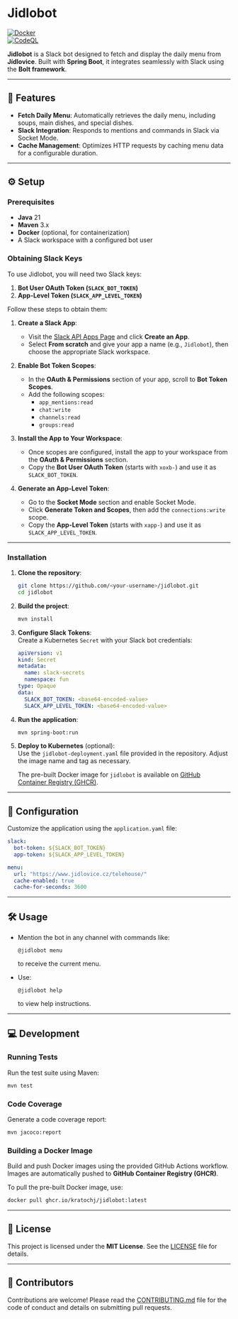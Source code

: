 # Jidlobot
[![Docker](https://github.com/kratochj/jidlobot/actions/workflows/build.yml/badge.svg)](https://github.com/kratochj/jidlobot/actions/workflows/build.yml)  
[![CodeQL](https://github.com/kratochj/jidlobot/actions/workflows/github-code-scanning/codeql/badge.svg)](https://github.com/kratochj/jidlobot/actions/workflows/github-code-scanning/codeql)

**Jidlobot** is a Slack bot designed to fetch and display the daily menu from **Jídlovice**. Built with **Spring Boot**, it integrates seamlessly with Slack using the **Bolt framework**.

---

## 🌟 Features

- **Fetch Daily Menu**: Automatically retrieves the daily menu, including soups, main dishes, and special dishes.
- **Slack Integration**: Responds to mentions and commands in Slack via Socket Mode.
- **Cache Management**: Optimizes HTTP requests by caching menu data for a configurable duration.

---

## ⚙️ Setup

### Prerequisites

- **Java** 21
- **Maven** 3.x
- **Docker** (optional, for containerization)
- A Slack workspace with a configured bot user

### Obtaining Slack Keys

To use Jidlobot, you will need two Slack keys:
1. **Bot User OAuth Token (`SLACK_BOT_TOKEN`)**
2. **App-Level Token (`SLACK_APP_LEVEL_TOKEN`)**

Follow these steps to obtain them:

1. **Create a Slack App**:
    - Visit the [Slack API Apps Page](https://api.slack.com/apps) and click **Create an App**.
    - Select **From scratch** and give your app a name (e.g., `Jidlobot`), then choose the appropriate Slack workspace.

2. **Enable Bot Token Scopes**:
    - In the **OAuth & Permissions** section of your app, scroll to **Bot Token Scopes**.
    - Add the following scopes:
        - `app_mentions:read`
        - `chat:write`
        - `channels:read`
        - `groups:read`

3. **Install the App to Your Workspace**:
    - Once scopes are configured, install the app to your workspace from the **OAuth & Permissions** section.
    - Copy the **Bot User OAuth Token** (starts with `xoxb-`) and use it as `SLACK_BOT_TOKEN`.

4. **Generate an App-Level Token**:
    - Go to the **Socket Mode** section and enable Socket Mode.
    - Click **Generate Token and Scopes**, then add the `connections:write` scope.
    - Copy the **App-Level Token** (starts with `xapp-`) and use it as `SLACK_APP_LEVEL_TOKEN`.

---

### Installation

1. **Clone the repository**:
   ```bash
   git clone https://github.com/<your-username>/jidlobot.git
   cd jidlobot
   ```

2. **Build the project**:
   ```bash
   mvn install
   ```

3. **Configure Slack Tokens**:  
   Create a Kubernetes `Secret` with your Slack bot credentials:

   ```yaml
   apiVersion: v1
   kind: Secret
   metadata:
     name: slack-secrets
     namespace: fun
   type: Opaque
   data:
     SLACK_BOT_TOKEN: <base64-encoded-value>
     SLACK_APP_LEVEL_TOKEN: <base64-encoded-value>
   ```

4. **Run the application**:
   ```bash
   mvn spring-boot:run
   ```

5. **Deploy to Kubernetes** (optional):  
   Use the `jidlobot-deployment.yaml` file provided in the repository. Adjust the image name and tag as necessary.

   The pre-built Docker image for `jidlobot` is available on [GitHub Container Registry (GHCR)](https://github.com/kratochj/jidlobot/pkgs/container/jidlobot).

---

## 🔧 Configuration

Customize the application using the `application.yaml` file:

```yaml
slack:
  bot-token: ${SLACK_BOT_TOKEN}
  app-token: ${SLACK_APP_LEVEL_TOKEN}

menu:
  url: "https://www.jidlovice.cz/telehouse/"
  cache-enabled: true
  cache-for-seconds: 3600
```

---

## 🛠️ Usage

- Mention the bot in any channel with commands like:
  ```text
  @jidlobot menu
  ```
  to receive the current menu.

- Use:
  ```text
  @jidlobot help
  ```
  to view help instructions.

---

## 💻 Development

### Running Tests
Run the test suite using Maven:
```bash
mvn test
```

### Code Coverage
Generate a code coverage report:
```bash
mvn jacoco:report
```

### Building a Docker Image
Build and push Docker images using the provided GitHub Actions workflow. Images are automatically pushed to **GitHub Container Registry (GHCR)**.

To pull the pre-built Docker image, use:
```bash
docker pull ghcr.io/kratochj/jidlobot:latest
```

---

## 📜 License

This project is licensed under the **MIT License**. See the [LICENSE](LICENSE) file for details.

---

## 🤝 Contributors

Contributions are welcome! Please read the [CONTRIBUTING.md](CONTRIBUTING.md) file for the code of conduct and details on submitting pull requests.
